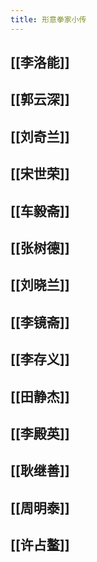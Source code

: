 ```yaml
---
title: 形意拳家小传
---
```


## [[李洛能]]

## [[郭云深]]
## [[刘奇兰]]
## [[宋世荣]]
## [[车毅斋]]
## [[张树德]]
## [[刘晓兰]]
## [[李镜斋]]
## [[李存义]]
## [[田静杰]]
## [[李殿英]]
## [[耿继善]]
## [[周明泰]]
## [[许占鳌]]
##
